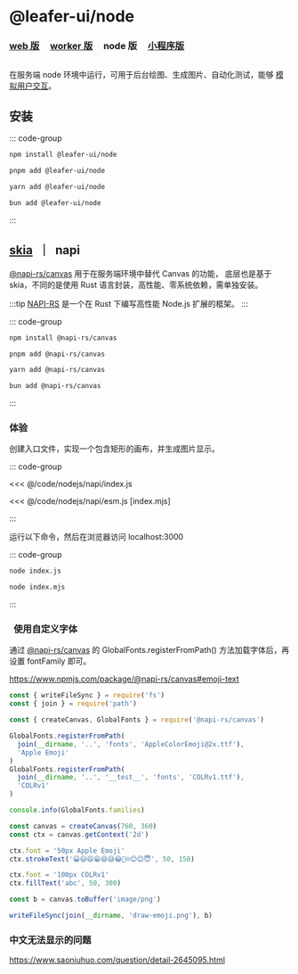 # @leafer-ui/node

### [web 版](/guide/install/ui/start) &nbsp; &nbsp; [worker 版](/guide/install/ui/worker/start) &nbsp; &nbsp; node 版 &nbsp; &nbsp; [小程序版](/guide/install/ui/miniapp/start)

##

在服务端 node 环境中运行，可用于后台绘图、生成图片、自动化测试，能够 [模拟用户交互](/reference/event/simulation.md)。

## 安装

::: code-group

```sh [npm]
npm install @leafer-ui/node
```

```sh [pnpm]
pnpm add @leafer-ui/node
```

```sh [yarn]
yarn add @leafer-ui/node
```

```sh [bun]
bun add @leafer-ui/node
```

:::

## [skia](./start.md#skia-napi) &nbsp;｜&nbsp; napi

[@napi-rs/canvas](https://www.npmjs.com/package/@napi-rs/canvas) 用于在服务端环境中替代 Canvas 的功能， 底层也是基于 skia，不同的是使用 Rust 语言封装，高性能、零系统依赖，需单独安装。

:::tip
[NAPI-RS](https://napi.rs) 是一个在 Rust 下编写高性能 Node.js 扩展的框架。
:::

::: code-group

```sh [npm]
npm install @napi-rs/canvas
```

```sh [pnpm]
pnpm add @napi-rs/canvas
```

```sh [yarn]
yarn add @napi-rs/canvas
```

```sh [bun]
bun add @napi-rs/canvas
```

:::

### 体验

创建入口文件，实现一个包含矩形的画布，并生成图片显示。

::: code-group

<<< @/code/nodejs/napi/index.js

<<< @/code/nodejs/napi/esm.js [index.mjs]

:::

运行以下命令，然后在浏览器访问 localhost:3000

::: code-group

```sh [js]
node index.js
```

```sh [mjs]
node index.mjs
```

:::

###   使用自定义字体

通过 [@napi-rs/canvas](https://www.npmjs.com/package/@napi-rs/canvas) 的 GlobalFonts.registerFromPath() 方法加载字体后，再设置 fontFamily 即可。

https://www.npmjs.com/package/@napi-rs/canvas#emoji-text

```js
const { writeFileSync } = require('fs')
const { join } = require('path')

const { createCanvas, GlobalFonts } = require('@napi-rs/canvas')

GlobalFonts.registerFromPath(
  join(__dirname, '..', 'fonts', 'AppleColorEmoji@2x.ttf'),
  'Apple Emoji'
)
GlobalFonts.registerFromPath(
  join(__dirname, '..', '__test__', 'fonts', 'COLRv1.ttf'),
  'COLRv1'
)

console.info(GlobalFonts.families)

const canvas = createCanvas(760, 360)
const ctx = canvas.getContext('2d')

ctx.font = '50px Apple Emoji'
ctx.strokeText('😀😃😄😁😆😅😂🤣☺️😊😊😇', 50, 150)

ctx.font = '100px COLRv1'
ctx.fillText('abc', 50, 300)

const b = canvas.toBuffer('image/png')

writeFileSync(join(__dirname, 'draw-emoji.png'), b)
```

### 中文无法显示的问题

https://www.saoniuhuo.com/question/detail-2645095.html
